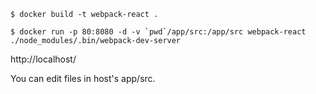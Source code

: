 `$ docker build -t webpack-react .`

``$ docker run -p 80:8080 -d -v `pwd`/app/src:/app/src webpack-react ./node_modules/.bin/webpack-dev-server``

http://localhost/

You can edit files in host's app/src.
